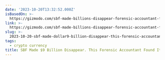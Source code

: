```yaml
---
date: '2023-10-20T13:32:52.000Z'
isBasedOn: >-
  https://gizmodo.com/sbf-made-billions-disappear-forensic-accountant-found-1850942819
link: >-
  https://gizmodo.com/sbf-made-billions-disappear-forensic-accountant-found-1850942819
slug: >-
  2023-10-20-sbf-made-dollar9-billion-disappear-this-forensic-accountant-found-it
tags:
  - crypto currency
title: SBF Made $9 Billion Disappear. This Forensic Accountant Found It
---
```



